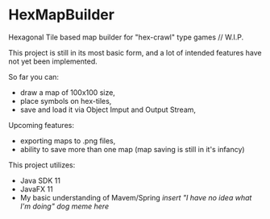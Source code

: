 # HexMapBuilder
Hexagonal Tile based map builder for "hex-crawl" type games // W.I.P.

This project is still in its most basic form, and a lot of intended features have not yet  been implemented.

So far you can:
- draw a map of 100x100 size,
- place symbols on hex-tiles,
- save and load it via Object Imput and Output Stream,

Upcoming features:
- exporting maps to .png files,
- ability to save more than one map (map saving is still in it's infancy)

This project utilizes:
- Java SDK 11
- JavaFX 11
- My basic understanding of Mavem/Spring  *insert "I have no idea what I'm doing" dog meme here*


